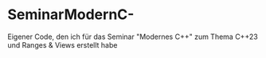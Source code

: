 # SeminarModernC-
Eigener Code, den ich für das Seminar "Modernes C++" zum Thema C++23 und Ranges &amp; Views erstellt habe
